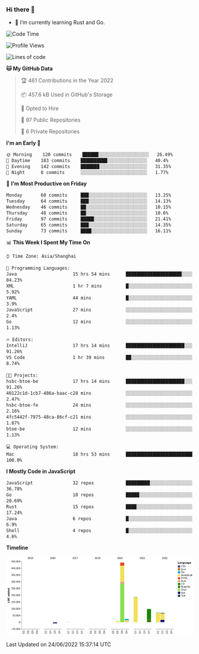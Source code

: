 ### Hi there 👋

- 🌱 I’m currently learning Rust and Go.

<!--START_SECTION:waka-->
![Code Time](http://img.shields.io/badge/Code%20Time-469%20hrs%2016%20mins-blue)

![Profile Views](http://img.shields.io/badge/Profile%20Views-0-blue)

![Lines of code](https://img.shields.io/badge/From%20Hello%20World%20I%27ve%20Written-900%20Thousand%20lines%20of%20code-blue)

**🐱 My GitHub Data** 

> 🏆 461 Contributions in the Year 2022
 > 
> 📦 457.6 kB Used in GitHub's Storage 
 > 
> 💼 Opted to Hire
 > 
> 📜 97 Public Repositories 
 > 
> 🔑 6 Private Repositories  
 > 
**I'm an Early 🐤** 

```text
🌞 Morning    120 commits    ██████░░░░░░░░░░░░░░░░░░░   26.49% 
🌆 Daytime    183 commits    ██████████░░░░░░░░░░░░░░░   40.4% 
🌃 Evening    142 commits    ███████░░░░░░░░░░░░░░░░░░   31.35% 
🌙 Night      8 commits      ░░░░░░░░░░░░░░░░░░░░░░░░░   1.77%

```
📅 **I'm Most Productive on Friday** 

```text
Monday       60 commits     ███░░░░░░░░░░░░░░░░░░░░░░   13.25% 
Tuesday      64 commits     ███░░░░░░░░░░░░░░░░░░░░░░   14.13% 
Wednesday    46 commits     ██░░░░░░░░░░░░░░░░░░░░░░░   10.15% 
Thursday     48 commits     ██░░░░░░░░░░░░░░░░░░░░░░░   10.6% 
Friday       97 commits     █████░░░░░░░░░░░░░░░░░░░░   21.41% 
Saturday     65 commits     ███░░░░░░░░░░░░░░░░░░░░░░   14.35% 
Sunday       73 commits     ████░░░░░░░░░░░░░░░░░░░░░   16.11%

```


📊 **This Week I Spent My Time On** 

```text
⌚︎ Time Zone: Asia/Shanghai

💬 Programming Languages: 
Java                     15 hrs 54 mins      █████████████████████░░░░   84.23% 
XML                      1 hr 7 mins         █░░░░░░░░░░░░░░░░░░░░░░░░   5.92% 
YAML                     44 mins             █░░░░░░░░░░░░░░░░░░░░░░░░   3.9% 
JavaScript               27 mins             ░░░░░░░░░░░░░░░░░░░░░░░░░   2.4% 
Go                       12 mins             ░░░░░░░░░░░░░░░░░░░░░░░░░   1.13%

🔥 Editors: 
IntelliJ                 17 hrs 14 mins      ██████████████████████░░░   91.26% 
VS Code                  1 hr 39 mins        ██░░░░░░░░░░░░░░░░░░░░░░░   8.74%

🐱‍💻 Projects: 
hsbc-btoe-be             17 hrs 14 mins      ██████████████████████░░░   91.26% 
40122c1d-1cb7-486a-baac-c28 mins             ░░░░░░░░░░░░░░░░░░░░░░░░░   2.47% 
hsbc-btoe-fe             24 mins             ░░░░░░░░░░░░░░░░░░░░░░░░░   2.16% 
4fc5442f-7975-48ca-86cf-c21 mins             ░░░░░░░░░░░░░░░░░░░░░░░░░   1.87% 
btoe-be                  12 mins             ░░░░░░░░░░░░░░░░░░░░░░░░░   1.13%

💻 Operating System: 
Mac                      18 hrs 53 mins      █████████████████████████   100.0%

```

**I Mostly Code in JavaScript** 

```text
JavaScript               32 repos            █████████░░░░░░░░░░░░░░░░   36.78% 
Go                       18 repos            █████░░░░░░░░░░░░░░░░░░░░   20.69% 
Rust                     15 repos            ████░░░░░░░░░░░░░░░░░░░░░   17.24% 
Java                     6 repos             █░░░░░░░░░░░░░░░░░░░░░░░░   6.9% 
Shell                    4 repos             █░░░░░░░░░░░░░░░░░░░░░░░░   4.6%

```


**Timeline**

![Chart not found](https://raw.githubusercontent.com/elton/elton/main/charts/bar_graph.png) 


 Last Updated on 24/06/2022 15:37:14 UTC
<!--END_SECTION:waka-->

<!--
**elton/elton** is a ✨ _special_ ✨ repository because its `README.md` (this file) appears on your GitHub profile.

Here are some ideas to get you started:

- 🔭 I’m currently working on ...
- 🌱 I’m currently learning ...
- 👯 I’m looking to collaborate on ...
- 🤔 I’m looking for help with ...
- 💬 Ask me about ...
- 📫 How to reach me: ...
- 😄 Pronouns: ...
- ⚡ Fun fact: ...
-->
